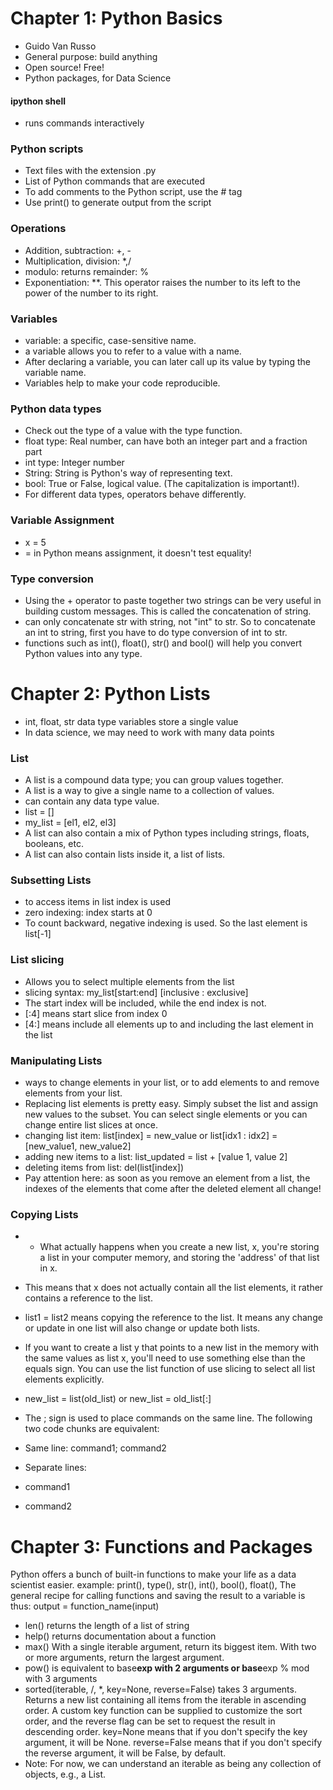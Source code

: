 # Chapter 1: Python Basics
- Guido Van Russo
- General purpose: build anything
- Open source! Free!
- Python packages, for Data Science

#### ipython shell
- runs commands interactively

### Python scripts
- Text files with the extension .py
- List of Python commands that are executed
- To add comments to the Python script, use the # tag
- Use print() to generate output from the script

### Operations
- Addition, subtraction: +, -
- Multiplication, division: *,/
- modulo: returns remainder: %
- Exponentiation: **. This operator raises the number to its left to the power of the number to its right.

### Variables
- variable: a specific, case-sensitive name.
- a variable allows you to refer to a value with a name.
- After declaring a variable, you can later call up its value by typing the variable name.
- Variables help to make your code reproducible.

### Python data types
- Check out the type of a value with the type function.
- float type: Real number, can have both an integer part and a fraction part
- int type: Integer number
- String: String is Python's way of representing text.
- bool: True or False, logical value. (The capitalization is important!).
- For different data types, operators behave differently.

### Variable Assignment
- x = 5
- = in Python means assignment, it doesn't test equality!

### Type conversion
- Using the + operator to paste together two strings can be very useful in building custom messages. This is called the concatenation of string.
- can only concatenate str with string, not "int" to str. So to concatenate an int to string, first you have to do type conversion of int to str.
- functions such as int(), float(), str() and bool() will help you convert Python values into any type.

# Chapter 2: Python Lists
- int, float, str data type variables store a single value
- In data science, we may need to work with many data points

### List
- A list is a compound data type; you can group values together.
- A list is a way to give a single name to a collection of values.
- can contain any data type value.
- list = []
- my_list = [el1, el2, el3]
- A list can also contain a mix of Python types including strings, floats, booleans, etc.
- A list can also contain lists inside it, a list of lists.

### Subsetting Lists
- to access items in list index is used
- zero indexing: index starts at 0
- To count backward, negative indexing is used. So the last element is list[-1]

### List slicing
- Allows you to select multiple elements from the list
- slicing syntax: my_list[start:end] [inclusive : exclusive]
- The start index will be included, while the end index is not.
- [:4] means start slice from index 0
- [4:] means include all elements up to and including the last element in the list

### Manipulating Lists
- ways to change elements in your list, or to add elements to and remove elements from your list.
- Replacing list elements is pretty easy. Simply subset the list and assign new values to the subset. You can select single elements or you can change entire list slices at once.
- changing list item: list[index] = new_value or list[idx1 : idx2] = [new_value1, new_value2]
- adding new items to a list: list_updated = list + [value 1, value 2]
- deleting items from list: del(list[index])
- Pay attention here: as soon as you remove an element from a list, the indexes of the elements that come after the deleted element all change!

### Copying Lists
- - What actually happens when you create a new list, x, you're storing a list in your computer memory, and storing the 'address' of that list in x.
- This means that x does not actually contain all the list elements, it rather contains a reference to the list.
- list1 = list2 means copying the reference to the list. It means any change or update in one list will also change or update both lists.
- If you want to create a list y that points to a new list in the memory with the same values as list x, you'll need to use something else than the equals sign. You can use the list function of use slicing to select all list elements explicitly.
- new_list = list(old_list) or new_list = old_list[:]



- The ; sign is used to place commands on the same line. The following two code chunks are equivalent:
-  Same line: command1; command2
- Separate lines:
- command1
- command2


# Chapter 3: Functions and Packages
Python offers a bunch of built-in functions to make your life as a data scientist easier. example: print(), type(), str(), int(), bool(), float(),
The general recipe for calling functions and saving the result to a variable is thus:
output = function_name(input)
- len() returns the length of a list of string
- help() returns documentation about a function
- max() With a single iterable argument, return its biggest item. With two or more arguments, return the largest argument.
- pow() is equivalent to base**exp with 2 arguments or base**exp % mod with 3 arguments
- sorted(iterable, /, *, key=None, reverse=False) takes 3 arguments. Returns a new list containing all items from the iterable in ascending order. A custom key function can be supplied to customize the sort order, and the reverse flag can be set to request the result in descending order. key=None means that if you don't specify the key argument, it will be None. reverse=False means that if you don't specify the reverse argument, it will be False, by default.
- Note: For now, we can understand an iterable as being any collection of objects, e.g., a List.




